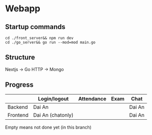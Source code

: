 # Webapp

## Startup commands
```
cd ./front_server&& npm run dev 
cd ./go_server&& go run --mod=mod main.go
```

## Structure

Nextjs -> Go HTTP -> Mongo

## Progress
||Login/logout|Attendance|Exam|Chat
|--|--|--|--|--|
|Backend|Dai An|||Dai An|
|Frontend|Dai An (chatonly)|||Dai An|

Empty means not done yet (in this branch)